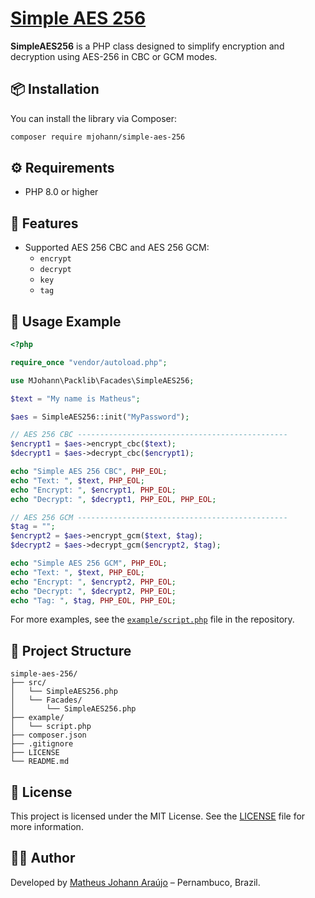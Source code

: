 # [Simple AES 256](https://github.com/matheusjohannaraujo/simple-aes-256)

**SimpleAES256** is a PHP class designed to simplify encryption and decryption using AES-256 in CBC or GCM modes.

## 📦 Installation

You can install the library via Composer:

```bash
composer require mjohann/simple-aes-256
```

## ⚙️ Requirements

- PHP 8.0 or higher

## 🚀 Features

- Supported AES 256 CBC and AES 256 GCM:
  - `encrypt`
  - `decrypt`
  - `key`
  - `tag`

## 🧪 Usage Example

```php
<?php

require_once "vendor/autoload.php";

use MJohann\Packlib\Facades\SimpleAES256;

$text = "My name is Matheus";

$aes = SimpleAES256::init("MyPassword");

// AES 256 CBC -----------------------------------------------
$encrypt1 = $aes->encrypt_cbc($text);
$decrypt1 = $aes->decrypt_cbc($encrypt1);

echo "Simple AES 256 CBC", PHP_EOL;
echo "Text: ", $text, PHP_EOL;
echo "Encrypt: ", $encrypt1, PHP_EOL;
echo "Decrypt: ", $decrypt1, PHP_EOL, PHP_EOL;

// AES 256 GCM -----------------------------------------------
$tag = "";
$encrypt2 = $aes->encrypt_gcm($text, $tag);
$decrypt2 = $aes->decrypt_gcm($encrypt2, $tag);

echo "Simple AES 256 GCM", PHP_EOL;
echo "Text: ", $text, PHP_EOL;
echo "Encrypt: ", $encrypt2, PHP_EOL;
echo "Decrypt: ", $decrypt2, PHP_EOL;
echo "Tag: ", $tag, PHP_EOL, PHP_EOL;
```

For more examples, see the [`example/script.php`](example/script.php) file in the repository.

## 📁 Project Structure

```
simple-aes-256/
├── src/
│   └── SimpleAES256.php
│   └── Facades/
│       └── SimpleAES256.php
├── example/
│   └── script.php
├── composer.json
├── .gitignore
├── LICENSE
└── README.md
```

## 📄 License

This project is licensed under the MIT License. See the [LICENSE](LICENSE) file for more information.

## 👨‍💻 Author

Developed by [Matheus Johann Araújo](https://github.com/matheusjohannaraujo) – Pernambuco, Brazil.
